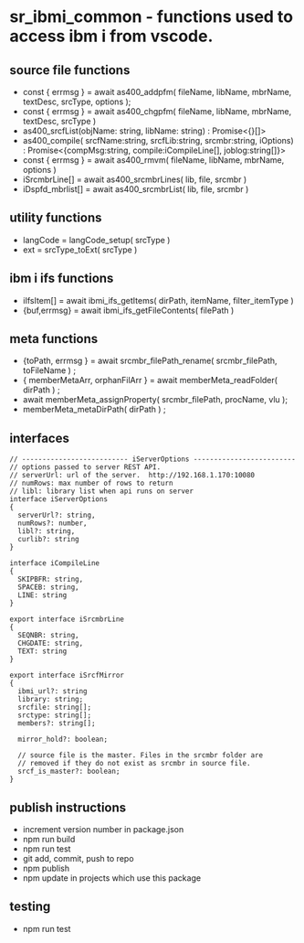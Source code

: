 # sr_ibmi_common - functions used to access ibm i from vscode.

## source file functions
* const { errmsg } = await as400_addpfm( fileName, libName, mbrName, textDesc, srcType, options );
* const { errmsg } = await as400_chgpfm( fileName, libName, mbrName, textDesc, srcType )
* as400_srcfList(objName: string, libName: string) : Promise<{}[]>
* as400_compile( srcfName:string, srcfLib:string, srcmbr:string, iOptions) :
      Promise<{compMsg:string, compile:iCompileLine[], joblog:string[]}>
* const { errmsg } = await as400_rmvm( fileName, libName, mbrName, options )
* iSrcmbrLine[] = await as400_srcmbrLines( lib, file, srcmbr )
* iDspfd_mbrlist[] = await as400_srcmbrList( lib, file, srcmbr )

## utility functions
* langCode = langCode_setup( srcType )
* ext = srcType_toExt( srcType )

## ibm i ifs functions
* iIfsItem[] = await ibmi_ifs_getItems( dirPath, itemName, filter_itemType )
* {buf,errmsg} = await ibmi_ifs_getFileContents( filePath )

## meta functions
* {toPath, errmsg } = await srcmbr_filePath_rename( srcmbr_filePath, toFileName ) ;
* { memberMetaArr, orphanFilArr } = await memberMeta_readFolder( dirPath ) ;
* await memberMeta_assignProperty( srcmbr_filePath, procName, vlu );
* memberMeta_metaDirPath( dirPath ) ;

## interfaces
```
// -------------------------- iServerOptions -------------------------
// options passed to server REST API.
// serverUrl: url of the server.  http://192.168.1.170:10080
// numRows: max number of rows to return
// libl: library list when api runs on server
interface iServerOptions
{
  serverUrl?: string,
  numRows?: number,
  libl?: string,
  curlib?: string
}

interface iCompileLine
{
  SKIPBFR: string,
  SPACEB: string,
  LINE: string
}

export interface iSrcmbrLine
{
  SEQNBR: string,
  CHGDATE: string,
  TEXT: string
}

export interface iSrcfMirror
{
  ibmi_url?: string
  library: string;
  srcfile: string[];
  srctype: string[];
  members?: string[];

  mirror_hold?: boolean;

  // source file is the master. Files in the srcmbr folder are
  // removed if they do not exist as srcmbr in source file.
  srcf_is_master?: boolean;
}
```      

## publish instructions
* increment version number in package.json
* npm run build
* npm run test
* git add, commit, push to repo
* npm publish
* npm update in projects which use this package

## testing 
* npm run test
